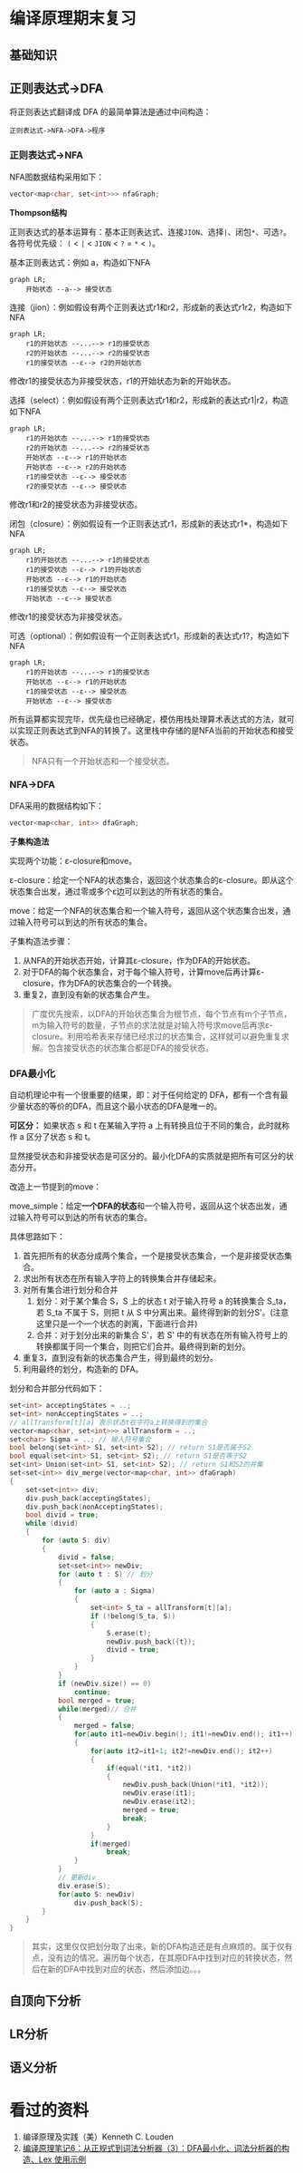 # 编译原理期末复习
## 基础知识

## 正则表达式->DFA
将正则表达式翻译成 DFA 的最简单算法是通过中间构造：

```
正则表达式->NFA->DFA->程序
```


### 正则表达式->NFA
NFA图数据结构采用如下：
```cpp
vector<map<char, set<int>>> nfaGraph;
```

**Thompson结构**

正则表达式的基本运算有：基本正则表达式、连接`JION`、选择`|`、闭包`*`、可选`?`。各符号优先级： `(` < `|` < `JION` < `?` = `*` < `)`。

基本正则表达式：例如 a，构造如下NFA
```mermaid
graph LR;
    开始状态 --a--> 接受状态
```

连接（jion）：例如假设有两个正则表达式r1和r2，形成新的表达式r1r2，构造如下NFA
```mermaid
graph LR;
    r1的开始状态 --...--> r1的接受状态
    r2的开始状态 --...--> r2的接受状态
    r1的接受状态 --ε--> r2的开始状态
```
修改r1的接受状态为非接受状态，r1的开始状态为新的开始状态。

选择（select）：例如假设有两个正则表达式r1和r2，形成新的表达式r1|r2，构造如下NFA
```mermaid
graph LR;
    r1的开始状态 --...--> r1的接受状态
    r2的开始状态 --...--> r2的接受状态
    开始状态 --ε--> r1的开始状态
    开始状态 --ε--> r2的开始状态
    r1的接受状态 --ε--> 接受状态
    r2的接受状态 --ε--> 接受状态
```
修改r1和r2的接受状态为非接受状态。

闭包（closure）：例如假设有一个正则表达式r1，形成新的表达式r1*，构造如下NFA
```mermaid
graph LR;
    r1的开始状态 --...--> r1的接受状态
    r1的接受状态 --ε--> r1的开始状态
    开始状态 --ε--> r1的开始状态
    r1的接受状态 --ε--> 接受状态
    开始状态 --ε--> 接受状态
```
修改r1的接受状态为非接受状态。

可选（optional）：例如假设有一个正则表达式r1，形成新的表达式r1?，构造如下NFA
```mermaid
graph LR;
    r1的开始状态 --...--> r1的接受状态
    开始状态 --ε--> r1的开始状态
    r1的接受状态 --ε--> 接受状态
    开始状态 --ε--> 接受状态
```

所有运算都实现完毕，优先级也已经确定，模仿用栈处理算术表达式的方法，就可以实现正则表达式到NFA的转换了。这里栈中存储的是NFA当前的开始状态和接受状态。

> NFA只有一个开始状态和一个接受状态。


### NFA->DFA
DFA采用的数据结构如下：
```cpp
vector<map<char, int>> dfaGraph;
```
**子集构造法**

实现两个功能：ε-closure和move。

ε-closure：给定一个NFA的状态集合，返回这个状态集合的ε-closure。即从这个状态集合出发，通过零或多个ε边可以到达的所有状态的集合。

move：给定一个NFA的状态集合和一个输入符号，返回从这个状态集合出发，通过输入符号可以到达的所有状态的集合。

子集构造法步骤：

1. 从NFA的开始状态开始，计算其ε-closure，作为DFA的开始状态。
2. 对于DFA的每个状态集合，对于每个输入符号，计算move后再计算ε-closure，作为DFA的状态集合的一个转换。
3. 重复2，直到没有新的状态集合产生。

> 广度优先搜索，以DFA的开始状态集合为根节点，每个节点有m个子节点，m为输入符号的数量，子节点的求法就是对输入符号求move后再求ε-closure。利用哈希表来存储已经求过的状态集合，这样就可以避免重复求解。包含接受状态的状态集合都是DFA的接受状态。


### DFA最小化
自动机理论中有一个很重要的结果，即：对于任何给定的 DFA，都有一个含有最少量状态的等价的DFA，而且这个最小状态的DFA是唯一的。

**可区分：** 如果状态 s 和 t 在某输入字符 a 上有转换且位于不同的集合，此时就称作 a 区分了状态 s 和 t。

显然接受状态和非接受状态是可区分的。最小化DFA的实质就是把所有可区分的状态分开。

改造上一节提到的move：

move_simple：给定**一个DFA的状态**和一个输入符号，返回从这个状态出发，通过输入符号可以到达的所有状态的集合。

具体思路如下：

1. 首先把所有的状态分成两个集合，一个是接受状态集合，一个是非接受状态集合。
2. 求出所有状态在所有输入字符上的转换集合并存储起来。
3. 对所有集合进行划分和合并
   1. 划分：对于某个集合 S，S 上的状态 t 对于输入符号 a 的转换集合 S_ta，若 S_ta 不属于 S，则把 t 从 S 中分离出来。最终得到新的划分S'。(注意这里只是一个一个状态的剥离，下面进行合并)
   2. 合并：对于划分出来的新集合 S'，若 S' 中的有状态在所有输入符号上的转换都属于同一个集合，则把它们合并。最终得到新的划分。
4. 重复3，直到没有新的状态集合产生，得到最终的划分。
5. 利用最终的划分，构造新的 DFA。

划分和合并部分代码如下：
```cpp
set<int> acceptingStates = ..;
set<int> nonAcceptingStates = ..;
// allTransform[t][a] 表示状态t在字符a上转换得到的集合
vector<map<char, set<int>>> allTransform = ..;
set<char> Sigma = ..; // 输入符号集合
bool belong(set<int> S1, set<int> S2); // return S1是否属于S2
bool equal(set<int> S1, set<int> S2); // return S1是否等于S2
set<int> Union(set<int> S1, set<int> S2); // return S1和S2的并集
set<set<int>> div_merge(vector<map<char, int>> dfaGraph)
{
    set<set<int>> div;
    div.push_back(acceptingStates);
    div.push_back(nonAcceptingStates);
    bool divid = true;
    while (divid)
    {
        for (auto S: div)
        {
            divid = false;
            set<set<int>> newDiv;
            for (auto t : S) // 划分
            {
                for (auto a : Sigma)
                {
                    set<int> S_ta = allTransform[t][a];
                    if (!belong(S_ta, S))
                    {
                        S.erase(t);
                        newDiv.push_back({t});
                        divid = true;
                    }
                }
            }
            if (newDiv.size() == 0)
                continue;
            bool merged = true;
            while(merged)// 合并
            {
                merged = false;
                for(auto it1=newDiv.begin(); it1!=newDiv.end(); it1++)
                {
                    for(auto it2=it1+1; it2!=newDiv.end(); it2++)
                    {
                        if(equal(*it1, *it2))
                        {
                            newDiv.push_back(Union(*it1, *it2));
                            newDiv.erase(it1);
                            newDiv.erase(it2);
                            merged = true;
                            break;
                        }
                    }
                    if(merged)
                        break;
                }
            }
            // 更新div
            div.erase(S);
            for(auto S: newDiv)
                div.push_back(S);
        }
    }
}
```

> 其实，这里仅仅把划分取了出来，新的DFA构造还是有点麻烦的。属于仅有点，没有边的情况。遍历每个状态，在其原DFA中找到对应的转换状态，然后在新的DFA中找到对应的状态，然后添加边。。。

## 自顶向下分析

## LR分析

## 语义分析

# 看过的资料

1. 编译原理及实践（美）Kenneth C. Louden
2. [编译原理笔记6：从正规式到词法分析器（3）：DFA最小化、词法分析器的构造、Lex 使用示例](https://developer.aliyun.com/article/762160)
  